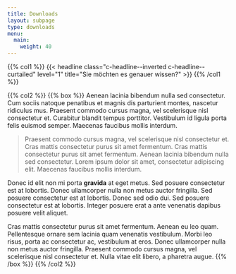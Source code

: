 ```yaml
---
title: Downloads
layout: subpage
type: downloads
menu:
  main:
    weight: 40
---
```

{{% col1 %}}
{{< headline class="c-headline--inverted c-headline--curtailed" level="1" title="Sie möchten es genauer wissen?" >}}
{{% /col1 %}}

{{% col2 %}}
{{% box %}}
Aenean lacinia bibendum nulla sed consectetur. Cum sociis natoque penatibus et magnis dis parturient montes, nascetur ridiculus mus. Praesent commodo cursus magna, vel scelerisque nisl consectetur et. Curabitur blandit tempus porttitor. Vestibulum id ligula porta felis euismod semper. Maecenas faucibus mollis interdum.

> Praesent commodo cursus magna, vel scelerisque nisl consectetur et. Cras mattis consectetur purus sit amet fermentum. Cras mattis consectetur purus sit amet fermentum. Aenean lacinia bibendum nulla sed consectetur. Lorem ipsum dolor sit amet, consectetur adipiscing elit. Maecenas faucibus mollis interdum.

Donec id elit non mi porta **gravida** at eget metus. Sed posuere consectetur est at lobortis. Donec ullamcorper nulla non metus auctor fringilla. Sed posuere consectetur est at lobortis. Donec sed odio dui. Sed posuere consectetur est at lobortis. Integer posuere erat a ante venenatis dapibus posuere velit aliquet.

Cras mattis consectetur purus sit amet fermentum. Aenean eu leo quam. Pellentesque ornare sem lacinia quam venenatis vestibulum. Morbi leo risus, porta ac consectetur ac, vestibulum at eros. Donec ullamcorper nulla non metus auctor fringilla. Praesent commodo cursus magna, vel scelerisque nisl consectetur et. Nulla vitae elit libero, a pharetra augue.
{{% /box %}}
{{% /col2 %}}
